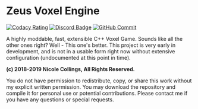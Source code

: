 # Zeus Voxel Engine

[![Codacy Rating](https://img.shields.io/codacy/grade/fb6fa8dbb8254a91a2f4c06fae5f1347.svg?logo=codacy)](https://app.codacy.com/app/Aurailus/Zeus_cpp?utm_source=github.com&utm_medium=referral&utm_content=Aurailus/Zeus_cpp&utm_campaign=Badge_Grade_Settings)
[![Discord Badge](https://img.shields.io/discord/416379773976051712.svg?color=7289DA&label=discord&logo=discord&logoColor=white)](https://discord.gg/HFTCQ7a)
[![GitHub Commit](https://img.shields.io/github/commit-activity/m/aurailus/zeus_cpp.svg?logo=github&label=commit%20activity)](https://github.com/Aurailus/Zeus_cpp/commits/master)

A highly moddable, fast, extensible C++ Voxel Game. Sounds like all the other ones right? Well - This one's better.
This project is very early in development, and is not in a usable form right now without extensive configuration (undocumented at this point in time).

**(c) 2018-2019 Nicole Collings, All Rights Reserved.**

You do not have permission to redistribute, copy, or share this work without my explicit written permission. 
You may download the repository and compile it for personal use or potential contributions.
Please contact me if you have any questions or special requests.
